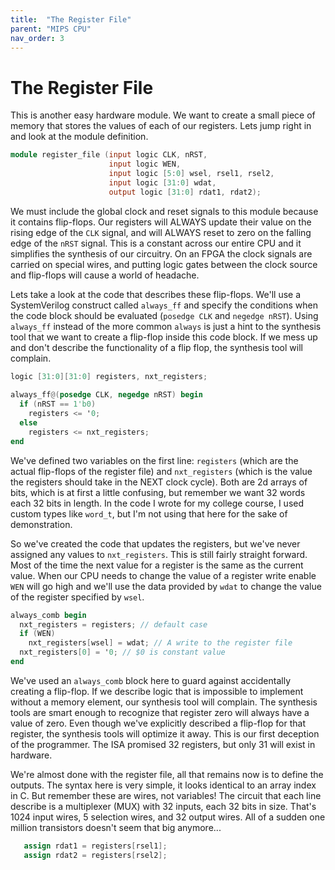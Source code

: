 ```yaml
---
title:  "The Register File"
parent: "MIPS CPU"
nav_order: 3
---
```


# The Register File
This is another easy hardware module. We want to create a small piece of memory that stores the values of each of our registers. Lets jump right in and look at the module definition.

```verilog
module register_file (input logic CLK, nRST, 
                      input logic WEN,
                      input logic [5:0] wsel, rsel1, rsel2,
                      input logic [31:0] wdat,
                      output logic [31:0] rdat1, rdat2);
```
We must include the global clock and reset signals to this module because it contains flip-flops. Our registers will ALWAYS update their value on the rising edge of the ```CLK``` signal, and will ALWAYS reset to zero on the falling edge of the ```nRST``` signal. This is a constant across our entire CPU and it simplifies the synthesis of our circuitry. On an FPGA the clock signals are carried on special wires, and putting logic gates between the clock source and flip-flops will cause a world of headache.

Lets take a look at the code that describes these flip-flops. We'll use a SystemVerilog construct called ```always_ff``` and specify the conditions when the code block should be evaluated (```posedge CLK``` and ```negedge nRST```). Using ```always_ff``` instead of the more common ```always``` is just a hint to the synthesis tool that we want to create a flip-flop inside this code block. If we mess up and don't describe the functionality of a flip flop, the synthesis tool will complain.

```verilog
logic [31:0][31:0] registers, nxt_registers;
	
always_ff@(posedge CLK, negedge nRST) begin
  if (nRST == 1'b0)
    registers <= '0;
  else
    registers <= nxt_registers;
end
```

We've defined two variables on the first line: ```registers``` (which are the actual flip-flops of the register file) and  ```nxt_registers``` (which is the value the registers should take in the NEXT clock cycle). Both are 2d arrays of bits, which is at first a little confusing, but remember we want 32 words each 32 bits in length. In the code I wrote for my college course, I used custom types like ```word_t```, but I'm not using that here for the sake of demonstration.

So we've created the code that updates the registers, but we've never assigned any values to ```nxt_registers```. This is still fairly straight forward. Most of the time the next value for a register is the same as the current value. When our CPU needs to change the value of a register write enable ```WEN``` will go high and we'll use the data provided by ```wdat``` to change the value of the register specified by ```wsel```.

```verilog
always_comb begin
  nxt_registers = registers; // default case
  if (WEN)
    nxt_registers[wsel] = wdat; // A write to the register file
  nxt_registers[0] = '0; // $0 is constant value
end
```
We've used an ```always_comb``` block here to guard against accidentally creating a flip-flop. If we describe logic that is impossible to implement without a memory element, our synthesis tool will complain. The synthesis tools are smart enough to recognize that register zero will always have a value of zero. Even though we've explicitly described a flip-flop for that register, the synthesis tools will optimize it away. This is our first deception of the programmer. The ISA promised 32 registers, but only 31 will exist in hardware.

We're almost done with the register file, all that remains now is to define the outputs. The syntax here is very simple, it looks identical to an array index in C. But remember these are wires, not variables! The circuit that each line describe is a multiplexer (MUX) with 32 inputs, each 32 bits in size. That's 1024 input wires, 5 selection wires, and 32 output wires. All of a sudden one million transistors doesn't seem that big anymore...

```verilog
   assign rdat1 = registers[rsel1];
   assign rdat2 = registers[rsel2]; 
```
